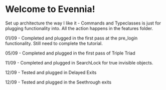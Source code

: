 # Welcome to Evennia!

Set up architecture the way I like it - Commands and Typeclasses is just for
plugging functionality into. All the action happens in the features folder.

01/09 - Completed and plugged in the first pass at the pre_login functionality. 
Still need to complete the tutorial.

05/09 - Completed and plugged in the first pass of Triple Triad

11/09 - Completed and plugged in SearchLock for true invisible objects.

12/09 - Tested and plugged in Delayed Exits

12/09 - Tested and plugged in the Seethrough exits